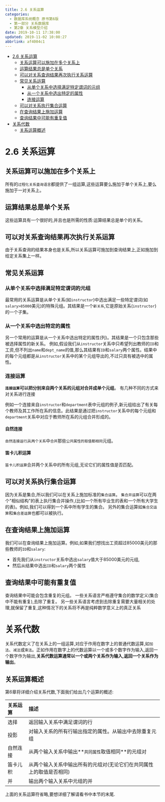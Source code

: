 ```yaml
---
title: 2.6 关系运算
categories: 
  - 数据库系统概念 原书第6版
  - 第一部分 关系数据库
  - 第2章 关系模型介绍
date: 2019-10-11 17:38:00
updated: 2019-11-02 10:08:27
abbrlink: af4004c1
---
```

- [2.6 关系运算](/ReadingNotes/af4004c1/#2-6-关系运算)
    - [关系运算可以施加在多个关系上](/ReadingNotes/af4004c1/#关系运算可以施加在多个关系上)
    - [运算结果总是单个关系](/ReadingNotes/af4004c1/#运算结果总是单个关系)
    - [可以对关系查询结果再次执行关系运算](/ReadingNotes/af4004c1/#可以对关系查询结果再次执行关系运算)
    - [常见关系运算](/ReadingNotes/af4004c1/#常见关系运算)
        - [从单个关系中选择满足特定谓词的元组](/ReadingNotes/af4004c1/#从单个关系中选择满足特定谓词的元组)
        - [从一个关系中选出特定的属性](/ReadingNotes/af4004c1/#从一个关系中选出特定的属性)
        - [连接运算](/ReadingNotes/af4004c1/#连接运算)
    - [可以对关系执行集合运算](/ReadingNotes/af4004c1/#可以对关系执行集合运算)
    - [在查询结果上施加运算](/ReadingNotes/af4004c1/#在查询结果上施加运算)
    - [查询结果中可能有重复值](/ReadingNotes/af4004c1/#查询结果中可能有重复值)
- [关系代数](/ReadingNotes/af4004c1/#关系代数)
    - [关系运算概述](/ReadingNotes/af4004c1/#关系运算概述)

<!--more-->
<script src="https://cdn.bootcss.com/jquery/3.4.0/jquery.slim.min.js"></script>
<script>$(document).ready(function () {$(".post-body > ul:nth-child(1)").hide();});</script>

<!--end-->
<!--SSTStart-->
# 2.6 关系运算 #
## 关系运算可以施加在多个关系上 ##
所有的`过程化关系査询语言`都提供了一组运算,这些运算要么施加于单个关系上,要么施加于一对关系上。
## 运算结果总是单个关系 ##
这些运算具有一个很好的,并且也是所需的性质:运算结果总是单个的关系。
## 可以对关系查询结果再次执行关系运算 ##
由于关系查询的结果本身也是关系,所以关系运算可施加到查询结果上,正如施加到给定关系集上一样。
## 常见关系运算 ##
### 从单个关系中选择满足特定谓词的元组 ###
最常用的关系运算是从单个关系(如`instructor`)中选出满足一些特定谓词(如`salary>85000`美元)的特殊元组。其结果是一个`新关系`,它是原始关系(`instructor`)的一个子集。
### 从一个关系中选出特定的属性 ###
另一个常用的运算是从一个关系中选出特定的属性(列)。其结果是一个只包含那些被选择属性的新关系。
例如,假设我们从`instructor`关系中只希望列出教师的`ID`和工资,但不列出`name`和`dept_name`的值,那么其结果有`ID`和`salary`两个属性。结果中的每个元组都是从`instructor`关系中的某个元组导出的,不过只具有被选中的属性。
### 连接运算 ###
**`连接运算`可以把分别来自两个关系的元组对合并成单个元组**。
有几种不同的方式来对关系进行连接

例如一个连接来自`instructor`和`department`表中元组的例子,新元组给出了有关每个教师及其工作所在系的信息。此结果是通过把`instructor`关系中的每个元组和`department`关系中对应于教师所在系的元组合并形成的。
#### 自然连接 ####
`自然连接运行`从`两个关系`中`合并`那些`公共属性的取值都相同`元组。
#### 笛卡儿积运算 ####
`笛卡儿积运算`合并两个关系中的所有元组,无论它们的属性值是否匹配。

## 可以对关系执行集合运算 ##
因为关系是集合,所以我们可以在关系上施加标准的`集合运算`。
`集合并运算`可以在两个"相似结构"的表上执行集合并操作,(比如一个所有毕业生的表和一个所有大学生的表)。例如,我们可以得到一个系中所有学生的集合。
另外的集合运算如`集合交运算`和`集合差运算`也都可以被执行。
## 在查询结果上施加运算 ##
我们可以在查询结果上施加运算。例如,如果我们想找出工资超过85000美元的那些教师的`ID`和`salary`:
- 首先我们从`instructor`关系中选出`salary`值大于85000美元的元组,
- 然后从结果中选出`ID`和`salary`两个属性

## 查询结果中可能有重复值 ##
查询结果中可能会包含重复的元组。
一些关系语言严格遵守集合的数学定义(集合中不能有重复),去除了重复。
另一些关系语言考虑到去除重复需要大量相关的处理,就保留了重复,这种情况下的关系将不再是纯粹数学意义上的真正关系

# 关系代数 #
关系代数定义了在关系上的一组运算,对应于作用在数字上的普通代数运算,如`加法`、`减法`或`乘法`。正如作用在数字上的代数运算以一个或多个数字作为输入,返回一个数字作为输出,**关系代数运算通常以一个或两个关系作为输入,返回一个关系作为输出**。
## 关系运算概述 ##
第6章将详细介绍关系代数,下面我们给出几个运算的概述:

|关系运算|描述|
|:---|:---|
|选择|返回输入关系中满足谓词的行|
|投影|对输入关系的所有行输出指定的属性。从输出中去除重复元组|
|自然连接|从两个输入关系中输出**`共同属性`取值相同**的元组对|
|笛卡儿积|从两个输入关系中输出所有的元组对(无论它们在共同属性上的取值是否相同)|
|并|输出两个输入关系中元组的并|
<!--SSTStop-->
上面的关系运算符省略,要想详细了解请看书中本节的末尾.

